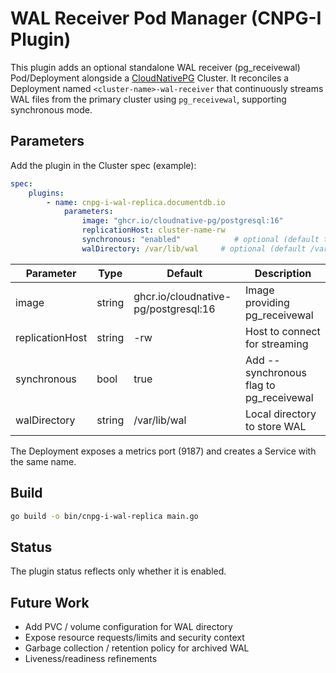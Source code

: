 # WAL Receiver Pod Manager (CNPG-I Plugin)

This plugin adds an optional standalone WAL receiver (pg_receivewal) Pod/Deployment
alongside a [CloudNativePG](https://github.com/cloudnative-pg/cloudnative-pg/) Cluster.
It reconciles a Deployment named
`<cluster-name>-wal-receiver` that continuously streams WAL files from the primary
cluster using `pg_receivewal`, supporting synchronous mode.

## Parameters

Add the plugin in the Cluster spec (example):

```yaml
spec:
	plugins:
		- name: cnpg-i-wal-replica.documentdb.io
			parameters:
				image: "ghcr.io/cloudnative-pg/postgresql:16"
				replicationHost: cluster-name-rw
				synchronous: "enabled"            # optional (default true)
				walDirectory: /var/lib/wal     # optional (default /var/lib/wal)
```

| Parameter | Type | Default | Description |
|-----------|------|---------|-------------|
| image | string | ghcr.io/cloudnative-pg/postgresql:16 | Image providing pg_receivewal |
| replicationHost | string | <cluster>-rw | Host to connect for streaming |
| synchronous | bool | true | Add --synchronous flag to pg_receivewal |
| walDirectory | string | /var/lib/wal | Local directory to store WAL |

The Deployment exposes a metrics port (9187) and creates a Service with the same name.

## Build

```bash
go build -o bin/cnpg-i-wal-replica main.go
```

## Status

The plugin status reflects only whether it is enabled.

## Future Work

* Add PVC / volume configuration for WAL directory
* Expose resource requests/limits and security context
* Garbage collection / retention policy for archived WAL
* Liveness/readiness refinements

